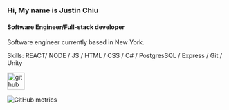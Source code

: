### Hi, My name is Justin Chiu
#### Software Engineer/Full-stack developer
Software engineer currently based in New York.

Skills: REACT/ NODE / JS / HTML / CSS / C# / PostgresSQL / Express / Git / Unity



[<img src='https://cdn.jsdelivr.net/npm/simple-icons@3.0.1/icons/github.svg' alt='github' height='40'>](https://github.com/justinchiu25)  

![GitHub metrics](https://metrics.lecoq.io/justinchiu25)  

